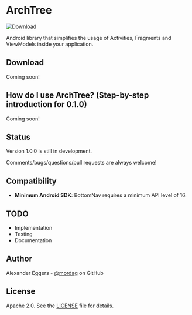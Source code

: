 ArchTree
=====

[![Download](https://api.bintray.com/packages/mordag/android/archtree-core/images/download.svg) ](https://bintray.com/mordag/android/archtree-core/_latestVersion)

Android library that simplifies the usage of Activities, Fragments and ViewModels inside your application.

Download
--------
Coming soon!

How do I use ArchTree? (Step-by-step introduction for 0.1.0)
-------------------
Coming soon!

Status
------
Version 1.0.0 is still in development.

Comments/bugs/questions/pull requests are always welcome!

Compatibility
-------------

 * **Minimum Android SDK**: BottomNav requires a minimum API level of 16.
 
TODO
-------------
* Implementation
* Testing
* Documentation

Author
------
Alexander Eggers - [@mordag][2] on GitHub

License
-------
Apache 2.0. See the [LICENSE][1] file for details.


[1]: https://github.com/Mordag/archtree/blob/master/LICENSE
[2]: https://github.com/Mordag
